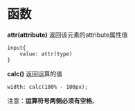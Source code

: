函数
===================
**attr(attribute)**
返回该元素的attribute属性值
```
input{
    value: attr(type)
}
```

**calc()**
返回运算的值
```
width: calc(100% - 100px);
```
注意：**运算符号两侧必须有空格**。

